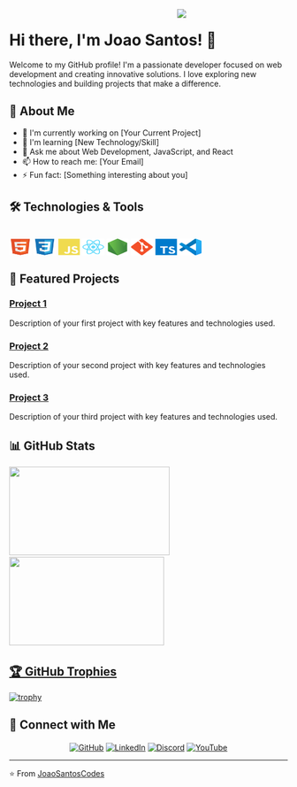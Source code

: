 <img align='right' src='https://user-images.githubusercontent.com/5713670/87202985-820dcb80-c2b6-11ea-9f56-7ec461c497c3.gif' width='200'>

# Hi there, I'm Joao Santos! 👋

Welcome to my GitHub profile! I'm a passionate developer focused on web development and creating innovative solutions. I love exploring new technologies and building projects that make a difference.

## 🚀 About Me

- 🔭 I'm currently working on [Your Current Project]
- 🌱 I'm learning [New Technology/Skill]
- 💬 Ask me about Web Development, JavaScript, and React
- 📫 How to reach me: [Your Email]
- ⚡ Fun fact: [Something interesting about you]

## 🛠️ Technologies & Tools

<div style="display: inline_block; margin-top: 20px;"><br>
  <img align="center" alt="HTML" height="30" width="40" src="https://raw.githubusercontent.com/devicons/devicon/master/icons/html5/html5-original.svg">
  <img align="center" alt="CSS" height="30" width="40" src="https://raw.githubusercontent.com/devicons/devicon/master/icons/css3/css3-original.svg">
  <img align="center" alt="JavaScript" height="30" width="40" src="https://raw.githubusercontent.com/devicons/devicon/master/icons/javascript/javascript-plain.svg">
  <img align="center" alt="React" height="30" width="40" src="https://raw.githubusercontent.com/devicons/devicon/master/icons/react/react-original.svg">
  <img align="center" alt="Node.js" height="30" width="40" src="https://raw.githubusercontent.com/devicons/devicon/master/icons/nodejs/nodejs-original.svg">
  <img align="center" alt="Git" height="30" width="40" src="https://raw.githubusercontent.com/devicons/devicon/master/icons/git/git-original.svg">
  <img align="center" alt="TypeScript" height="30" width="40" src="https://raw.githubusercontent.com/devicons/devicon/master/icons/typescript/typescript-original.svg">
  <img align="center" alt="VS Code" height="30" width="40" src="https://raw.githubusercontent.com/devicons/devicon/master/icons/vscode/vscode-original.svg">
</div>

## 📂 Featured Projects

### [Project 1](https://github.com/JoaoSantosCodes/project1)
Description of your first project with key features and technologies used.

### [Project 2](https://github.com/JoaoSantosCodes/project2)
Description of your second project with key features and technologies used.

### [Project 3](https://github.com/JoaoSantosCodes/project3)
Description of your third project with key features and technologies used.

## 📊 GitHub Stats

<div>
<img loading="lazy" height="160" width="290" src="https://github-readme-stats.vercel.app/api?username=JoaoSantosCodes&show_icons=true&theme=dracula&include_all_commits=true&count_private=true"/>
<a href="https://github.com/JoaoSantosCodes">
<img loading="lazy" height="160" width="280" src="https://github-readme-stats.vercel.app/api/top-langs/?username=JoaoSantosCodes&layout=compact&langs_count=7&theme=dracula"/>
</div>

## 🏆 GitHub Trophies
[![trophy](https://github-profile-trophy.vercel.app/?username=JoaoSantosCodes&theme=dracula&row=1)](https://github.com/ryo-ma/github-profile-trophy)

## 🤝 Connect with Me

<p align="center" style="margin-top: 20px;">
  <a href="https://github.com/JoaoSantosCodes" target="_blank">
    <img alt="GitHub" title="GitHub" height="40" width="40" src="https://cdn.simpleicons.org/github"></a>
  <a href="https://www.linkedin.com/in/jo%C3%A3o-santos-5a59a567/" target="_blank">
    <img alt="LinkedIn" title="LinkedIn" height="40" width="40" src="https://cdn.simpleicons.org/linkedin"></a>
  <a href="https://discord.gg/6JAwbTFy" target="_blank">
    <img alt="Discord" title="Discord" height="40" width="40" src="https://cdn.simpleicons.org/discord"></a>
  <a href="https://www.youtube.com/channel/UCT8zcIEJaNPUFVmoxLDwaZA" target="_blank">
    <img alt="YouTube" title="YouTube" height="40" width="40" src="https://cdn.simpleicons.org/youtube"></a>
</p>

---
⭐️ From [JoaoSantosCodes](https://github.com/JoaoSantosCodes)
